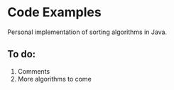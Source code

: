 # Code Examples

Personal implementation of sorting algorithms in Java.



## To do:
1. Comments
2. More algorithms to come
